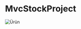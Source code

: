 # MvcStockProject
 
![Ürün](https://user-images.githubusercontent.com/47614414/166157317-a1ef9bd6-e6d4-4eb3-9bff-c0120732a2cc.PNG)
